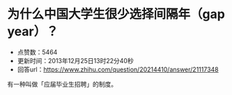 # 为什么中国大学生很少选择间隔年（gap year）？
- 点赞数：5464
- 更新时间：2013年12月25日13时22分40秒
- 回答url：https://www.zhihu.com/question/20214410/answer/21117348
<body>
 <p data-pid="hBN97l4s">有一种叫做「应届毕业生招聘」的制度。</p>
</body>